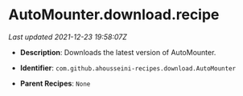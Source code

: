 # AutoMounter.download.recipe

_Last updated 2021-12-23 19:58:07Z_

- **Description**: Downloads the latest version of AutoMounter.

- **Identifier**: `com.github.ahousseini-recipes.download.AutoMounter`

- **Parent Recipes**: `None`